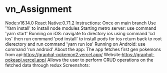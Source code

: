 # vn_Assignment

Node:v16.14.0
React Native:0.71.2
Instructions: Once on main branch
Use 'Yarn install' to install node modules
Starting metro server:
use command 'yarn start'
Running on iOS:
navigate to directory ios using command 'cd ios'
then run command 'pod install' to install pods for ios
return back to root dierectory and run command 'yarn run ios'
Running on Android:
use command 'run android'
About the app:
The app fetches first gen pokemons from api:https://graphql-pokemon2.vercel.app/
Website:https://graphql-pokeapi.vercel.app/
Allows the user to perform CRUD operations on the fetched data through redux
Screenshots:
